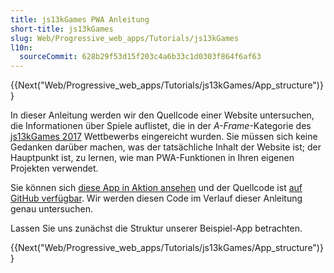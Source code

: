 ```yaml
---
title: js13kGames PWA Anleitung
short-title: js13kGames
slug: Web/Progressive_web_apps/Tutorials/js13kGames
l10n:
  sourceCommit: 628b29f53d15f203c4a6b33c1d0303f864f6af63
---
```


{{Next("Web/Progressive_web_apps/Tutorials/js13kGames/App_structure")}}

In dieser Anleitung werden wir den Quellcode einer Website untersuchen, die Informationen über Spiele auflistet, die in der _A-Frame_-Kategorie des [js13kGames 2017](https://2017.js13kgames.com/) Wettbewerbs eingereicht wurden. Sie müssen sich keine Gedanken darüber machen, was der tatsächliche Inhalt der Website ist; der Hauptpunkt ist, zu lernen, wie man PWA-Funktionen in Ihren eigenen Projekten verwendet.

Sie können sich [diese App in Aktion ansehen](https://mdn.github.io/pwa-examples/js13kpwa/) und der Quellcode ist [auf GitHub verfügbar](https://github.com/mdn/pwa-examples/tree/main/js13kpwa). Wir werden diesen Code im Verlauf dieser Anleitung genau untersuchen.

Lassen Sie uns zunächst die Struktur unserer Beispiel-App betrachten.

{{Next("Web/Progressive_web_apps/Tutorials/js13kGames/App_structure")}}

